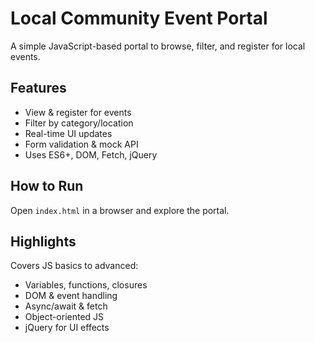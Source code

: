 # Local Community Event Portal

A simple JavaScript-based portal to browse, filter, and register for local events.

## Features
- View & register for events
- Filter by category/location
- Real-time UI updates
- Form validation & mock API
- Uses ES6+, DOM, Fetch, jQuery

## How to Run
Open `index.html` in a browser and explore the portal.

## Highlights
Covers JS basics to advanced:
- Variables, functions, closures
- DOM & event handling
- Async/await & fetch
- Object-oriented JS
- jQuery for UI effects